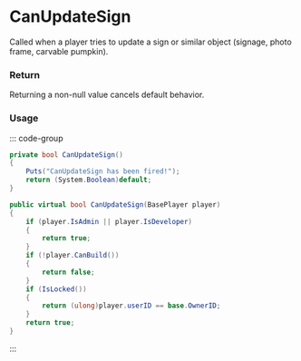 <Badge type="danger" text="Carbon Compatible"/><Badge type="warning" text="Oxide Compatible"/>
# CanUpdateSign
Called when a player tries to update a sign or similar object (signage, photo frame, carvable pumpkin).
### Return
Returning a non-null value cancels default behavior.

### Usage
::: code-group
```csharp [Example]
private bool CanUpdateSign()
{
	Puts("CanUpdateSign has been fired!");
	return (System.Boolean)default;
}
```
```csharp [Source — Assembly-CSharp @ CarvablePumpkin]
public virtual bool CanUpdateSign(BasePlayer player)
{
	if (player.IsAdmin || player.IsDeveloper)
	{
		return true;
	}
	if (!player.CanBuild())
	{
		return false;
	}
	if (IsLocked())
	{
		return (ulong)player.userID == base.OwnerID;
	}
	return true;
}

```
:::
